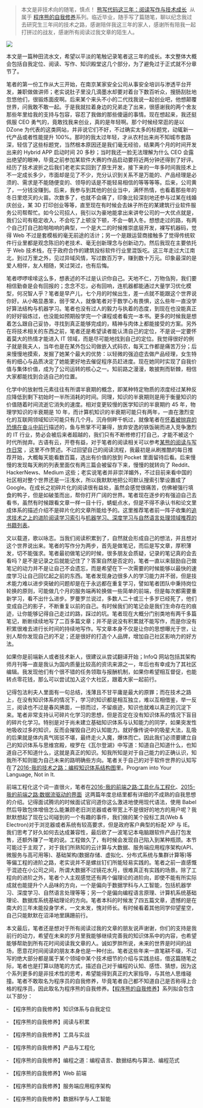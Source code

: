 > 本文是非技术向的随笔，慎点！
> [熊写代码这三年：阅读写作与技术成长](https://zhuanlan.zhihu.com/p/25191664)  从属于 [程序熊的自我修养](https://github.com/wx-chevalier/Coder-Knowledge-Graph/tree/master/I-AM-Coder)系列。临近毕业，随手写了篇随笔，聊以纪念我过去研究生三年间的技术之路，感谢陪伴我这三年的家人，感谢所有陪我一起打拼过的战友，感谢所有阅读过我文章的陌生人。

![](https://coding.net/u/hoteam/p/Cache/git/raw/master/2017/1/3/1-1uO2NznNGici7cGqgL-FoA.jpeg)

本文是一篇种田流水文，希望以平淡的笔触记录笔者这三年的成长。本文整体大概会包括自我定位、阅读、写作、知识殿堂这几个部分，为了避免过于正式就不分章节了。

笔者的第一份工作从大三开始，在南京某家安全公司从事安全培训与渗透平台开发，兼职做做讲师；老实说肚子里没几滴墨水却要对着台下数百听众，搜肠刮肚地忽悠他们，很锻炼面皮啊。后来某个来头不小的二代找我说一起创业吧，他想颠覆世界，问我敢不敢一起。于是我就拉着身边的兄弟走了出来，很感谢我的两个舍友那些年里给我的支持与包容，容忍了我做的那些傻逼的事情。现在想起来，我还挺佩服 CEO 勇气的，竟敢找我来创业，真的是年轻啊。那个时候经常逛的是以 DZone 为代表的这类网站，并非说它们不好，不过确实太多的标题党，动辄新一代产品或者性能提升 100%。那时的我太过年轻，才从农村出来尚不知城市套路深，轻信了这些标题党，当然根本原因还是我们毫无经验，结果两个月的时间开发出来的 Hybrid APP 启动时间 20 多秒；当时我还一脸无法理解为什么 CEO 会露出绝望的眼神，毕竟之前参加某软件大赛的作品启动要将近两分钟还得到了好评。经历了技术波折之后我们老老实实回到了原生开发，接下来的一年多时间我技术上不一定成长多少，市面却是见了不少，充分认识到关系不是万能的、产品经理是必须的、需求是不能随便变的、领导的话是不能轻易相信的等等等等。后来，公司黄了，一分钱没赚到。后来，我参与到其他的创业当中，满怀热情，也看着那些年的冬日里熄灭的火苗。次数多了，也就不会痛了，印象比较深刻地还参与过某在线婚庆创业，某 3D 打印创业等等，直至现在有时候会去妹子所在的某建筑行业软件服务公司帮帮忙。如今公司招人，我引以为豪地能拿出来讲夸公司的一大优点就是，我们公司有稳定收入，不会吃了上顿没下顿，不会一朝入冬。想想走过的路，有两个自己打自己脸啪啪响的典型，一个是大二的时候推崇底层开发，裸写机器码，觉得 Web 不过是套模板的毫无前途的活计；另一个是跟运营商接触多了觉得传统软件行业里都是观念陈旧的老技术、毫无创新理念与创新动力。然后我现在主要依托于 Web 技术栈，在于政府合作的建筑投标软件行业里混饭吃。这三年走过大江南北，到过万里之外，见过异域风情，写过数百万字，赚到数十万元。印象最深的是爱人相伴，友人相随，笑过哭过，也有后悔。

笔者啰啰嗦嗦这么多，想表述的不过是认识你自己。天地不仁，万物刍狗，我们要相信勤奋是会有回报的；念念不忘，必有回响，连机器都能通过大量学习优化模型，何况智人乎？笔者是早产儿，七个月的时候出生，差一点就不能跟这个世界说你好。从小略显愚笨，弱于常人，就像笔者对于数学心有畏惧，这么些年一直没学好算法结构与机器学习。笔者也没有过人的毅力与执着的态度，到现在也没能真正的好好锻炼过，也没能如预期般学完一个课程或者看完一本书。更多的时候我是想着怎么跟自己妥协，寻找到真正能够完成的，精神与肉体上都能接受的方案。另外在将技术相关的东西之前，笔者还是希望读者能认清自己的定位，不是说一定要怀着莫大的热情才能进入 IT 领域，而是尽可能地找到自己的定位。我觉得很好的例子就是我夫人，当年也是在某外包公司做嵌入式码农，每天工作都是痛苦万分；后来慢慢地摸索，发掘了她某个最大的优势：以轻微的强迫症去做产品经理，女生特有的细心与品质决定了她能更好地去催促程序员赶进度。现在她同时实现了自我价值与集体价值，成为了公司运转的核心之一。知前路之漫漫，敢披荆而斩棘，相信大家都能找到合适自己的位置。

化学中的放射性元素往往有所谓半衰期的概念，即某种特定物质的浓度经过某种反应降低到剩下初始时一半所消耗的时间。同理，知识的半衰期则是用于衡量知识的价值随着时间流逝它消失的速度。相对变更较慢的医学知识的半衰期约 45 年，物理学知识的半衰期是 10 年，而计算机知识的半衰期可能只有两年，一直在激烈变化的互联网领域知识可能只有几个月。沉舟侧畔千帆过，就像笔者在[怀着被抛弃的恐惧在奋斗中前行](https://zhuanlan.zhihu.com/p/25435411)描述的，鱼与熊掌不可兼得，放弃安逸的铁饭碗而进入竞争激烈的 IT 行业，势必会被后来者超越的，我们只有不断修修打打自己，才能不被这个时代所抛弃。古语有云，开卷有益，对于笔者的阅读相关可以参考[某熊的阅读与写作日常](https://zhuanlan.zhihu.com/p/25191664) ，这里不作赘述。不过回望自己的阅读流程，我最初是从刷推酷的每日推荐开始，大概每天能看数百篇，选出有价值的放到 Pocket 里面留待后看。后来慢慢的发现每天刷的列表里面仅有两三篇会被留存下来，慢慢的就转向了 Reddit、HackerNews、Medium 这些；老实说笔者并非崇洋媚外，不过目前来看中国的社区相对整个世界还是一汪浅水，所以我默默地把公司默认搜索引擎设置成了 Google。在成长之初碎片化的阅读很有益处，虽然会感觉很痛苦，仿佛被强行填食的鸭子，但是如破茧而出，帮你打开广阔的世界。笔者现在逐步的有强迫自己去看书，虽然有时候跟看文章一样一目十行，蜻蜓点水，但是不得不承认书和论文里成体系的描述介绍不是碎片化的文章所能给予的。这里推荐笔者前一阵子收集的[追求技术之上的进阶阅读学习索引](https://zhuanlan.zhihu.com/p/25642783)与[机器学习、深度学习与自然语言处理领域推荐的书籍列表](https://zhuanlan.zhihu.com/p/25612011)。

文以载道，歌以咏志。当我们阅读积累到了，自然就会形成自己的想法，并且想对这个世界说出来。笔者的写作分为两步，首先是做笔记，而后是写文章，厚积薄发，切不能强求。笔者最初做笔记的时候，很多朋友会质疑，记录的笔记真的会去看吗？是不是记录之后就能记住了？答案自然是否定的，笔者一直以来鼓励自己做笔记的动力并不是让自己不会遗忘，而是希望在下一次需要的时候能够以最快的速度学习让自己回忆起之前的东西。笔者发现身边很多人的学习能力并不弱，但是技术能力难以进步突破的问题却是在于永远都在重复学习，譬如笔者团队中秉持岗位轮换的原则，可能做几个月的服务端再轮换做一些简单的前端，但是每次都需要重新学习，看不出什么进步。罗曼罗兰说过，多数人二十或三十多岁已经死了，他们变成自己的影子，不断重复以前的自己。有时候我们的笔记会是我们生命存在的痕迹，让你能够记得自己走过的路，踩过的坑。笔者现在大概分门别类地有两千多篇笔记，断断续续地写了二百多篇文章；并不是说没有积累就不能写作，而是你没有积累很难去进行长时间的持续地写作。写文章本身不仅是让你的思想曝光于世，让别人帮你发现自己的不足；还是很好的打造个人品牌，增加自己社区影响力的好方法。

如果你是前端新人或者技术新人，很建议从尝试翻译开始；InfoQ 网站包括其架构师月刊等一直是我认为国内质量比较高的资讯来源之一，年后也有幸成为了其社区编辑。我发现他们有个很不错的任务领取与报酬机制，如果你希望相互督促，也能转点零花钱，那么可以尝试加入这个大社区，跟着大家一起前行。

记得包法利夫人里面有一句总结，浅薄且不甘平庸是最大的原罪；而在技术之路上，在没有知识体系的情况下，学习的知识都是相互独立，难以互相借鉴，举一反三，阅读也不过是春风拂面，一掠而过，不留痕迹，知识也就难以真正的沉淀下来。笔者非常支持认可碎片化学习的思想，但是否定在没有知识体系的情况下盲目的碎片化学习。特别是对于尚未建立基础知识体系与认知能力的同学，如果突发性地吸收过多的知识，反而会摧毁自己的认知能力。就好像传说中的吸星大法，乱吸的后果就是体内真气斑驳不堪，最终走火入魔，爆体而亡。因此我们必须要建立自己的知识体系与思维宫殿，梭罗在《瓦尔登湖》中写道：知道自己知道什么，也知道自己不知道什么，这就是真正的知识。知我所知是对于自己能力的正确认识，知我所不知则能为自己未来的路明确些方向。笔者关于自己的对于软件世界的认知写在了[2016-我的技术之路：编程知识体系结构图](https://zhuanlan.zhihu.com/p/24476917)里。Program into Your Language, Not in It.

前端工程化这个词一直很火，笔者在[2016-我的前端之路:工具化与工程化](https://zhuanlan.zhihu.com/p/24575395)、[2015-我的前端之路:数据流驱动的界面](https://segmentfault.com/a/1190000004292245)  这两篇年度总结里都有详细的不成熟的自我思想的介绍。记得面试腾讯的时候面试官问道你这么激进地使用现代语法，使用 Babel 然后导致包体增倍怎么能兼顾老旧浏览器或者带宽上不是很好的地方的用户呢？我默默想起了现在公司碰到的一个有趣的事件，我们做的某个投标工具(Web & Electron)对于浏览器或者系统有较高要求，但是政府客户典型的标配 XP 与 IE。我们思考了好久如何去达成兼容性，最后欧了一波笔记本电脑跟软件产品打包发售，还额外赚了一笔的说。工程做久了，有时候会发现自己陷入到某种瓶颈。本节可能过于主观了，对于我们所熟知的云计算与大数据、服务端应用程序架构(API、微服务与高可用等)、基础架构(数据存储、虚拟化、分布式系统与集群计算等)等等偏工程的进阶之路，老实说并不是螺丝钉们所能轻易实践的。笔者之前一直感慨于混迹在小公司之间，所谓大数据不过镜花水月，很难真正有实践的场景。除了工程向的进阶之外，笔者个人主观感觉还有两个偏理论的进阶向，即使不能有所实际成就也能提升个人品味的方向，一个是偏向于数据学科与人工智能，包括机器学习、深度学习、自然语言处理等等；另一个是偏向编程语言原理、计算机系统基础理论、数据库系统基础理论的方向。笔者本科的时候发了四五篇文章，遗憾的是在南大的三年未能投身学术，一文未发，愧对师长。有时候看着其他同学仰望星空，自己只能默默在沼泽地里蹒跚前行。

本文最后，笔者还是想对于所有阅读过我的文章的朋友说声谢谢，你们的支持是我前行的动力，希望在未来的岁月里我能够继续完善我的知识体系中的内容，也希望能够帮助到所有花时间阅读我文章的人。诚如罗胖所说，未来的世界是时间的战场，愿意花时间阅读的朋友本身也是一种付出。笔者这些年来一直笔耕不缀，不过写的绝大部分都是属于某个领域中某个技术细节的介绍与实践总结，借这篇随笔之际，笔者也是打算以随笔的方式，描述自己对于编程的认知、感悟、猜想，因为这个系列更多的是非技术性的思考，希望能得到真正的大家指导，与其他人思维碰撞。笔者不敢取名为程序员的自我修养，毕竟笔者自己都不知道自己是否称得上合格的程序员，因此取名为程序熊的自我修养。【[程序熊的自我修养](http://6me.us/JltQ8)】系列拟会包含以下部分：

- 【程序熊的自我修养】知识体系与自我定位

- 【程序熊的自我修养】阅读与积累

- 【程序熊的自我修养】工具与实战

- 【程序熊的自我修养】产品与工程化

- 【程序熊的自我修养】编程之道：编程语言、数据结构与算法、编程范式

- 【程序熊的自我修养】Web 前端

- 【程序熊的自我修养】服务端应用程序架构

- 【程序熊的自我修养】数据科学与人工智能

